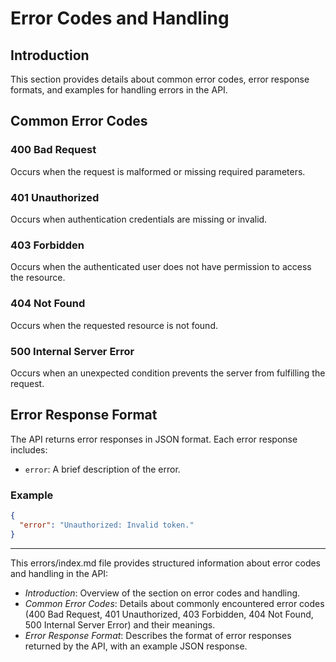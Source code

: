 
# Error Codes and Handling

## Introduction
This section provides details about common error codes, error response formats, and examples for handling errors in the API.

## Common Error Codes
### 400 Bad Request
Occurs when the request is malformed or missing required parameters.

### 401 Unauthorized
Occurs when authentication credentials are missing or invalid.

### 403 Forbidden
Occurs when the authenticated user does not have permission to access the resource.

### 404 Not Found
Occurs when the requested resource is not found.

### 500 Internal Server Error
Occurs when an unexpected condition prevents the server from fulfilling the request.

## Error Response Format
The API returns error responses in JSON format. Each error response includes:
- `error`: A brief description of the error.

### Example
```json
{
  "error": "Unauthorized: Invalid token."
}
```

---

This errors/index.md file provides structured information about error codes and handling in the API:

- *Introduction*: Overview of the section on error codes and handling.
- *Common Error Codes*: Details about commonly encountered error codes (400 Bad Request, 401 Unauthorized, 403 Forbidden, 404 Not Found, 500 Internal Server Error) and their meanings.
- *Error Response Format*: Describes the format of error responses returned by the API, with an example JSON response.